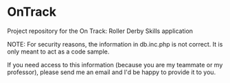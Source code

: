 OnTrack
=======

Project repository for the On Track: Roller Derby Skills application

NOTE: For security reasons, the information in db.inc.php is not correct. It is only meant to act as a code sample.

If you need access to this information (because you are my teammate or my professor), please send me an email and I'd be happy to provide it to you.
